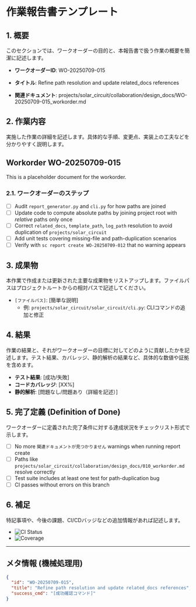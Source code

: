 <!-- TEMPLATE_START -->
# 作業報告書テンプレート

## 1. 概要

このセクションでは、ワークオーダーの目的と、本報告書で扱う作業の概要を簡潔に記述します。

- **ワークオーダーID**: WO-20250709-015
- **タイトル**: Refine path resolution and update related_docs references

- **関連ドキュメント**: projects/solar_circuit/collaboration/design_docs/WO-20250709-015_workorder.md


## 2. 作業内容

実施した作業の詳細を記述します。具体的な手順、変更点、実装上の工夫などを分かりやすく説明します。

## Workorder WO-20250709-015

This is a placeholder document for the workorder.

### 2.1. ワークオーダーのステップ

- [ ] Audit `report_generator.py` and `cli.py` for how paths are joined
- [ ] Update code to compute absolute paths by joining project root with *relative* paths only once
- [ ] Correct `related_docs`, `template_path`, `log_path` resolution to avoid duplication of `projects/solar_circuit`
- [ ] Add unit tests covering missing-file and path-duplication scenarios
- [ ] Verify with `sc report create WO-20250709-012` that no warning appears

## 3. 成果物

本作業で作成または更新された主要な成果物をリストアップします。ファイルパスはプロジェクトルートからの相対パスで記述してください。

- `[ファイルパス]`: [簡単な説明]
  - 例: `projects/solar_circuit/solar_circuit/cli.py`: CLIコマンドの追加と修正

## 4. 結果

作業の結果と、それがワークオーダーの目標に対してどのように貢献したかを記述します。テスト結果、カバレッジ、静的解析の結果など、具体的な数値や証拠を含めます。

- **テスト結果**: [成功/失敗]
- **コードカバレッジ**: [XX%]
- **静的解析**: [問題なし/問題あり（詳細を記述）]

## 5. 完了定義 (Definition of Done)

ワークオーダーに定義された完了条件に対する達成状況をチェックリスト形式で示します。

- [ ] No more `関連ドキュメントが見つかりません` warnings when running report create
- [ ] Paths like `projects/solar_circuit/collaboration/design_docs/010_workorder.md` resolve correctly
- [ ] Test suite includes at least one test for path-duplication bug
- [ ] CI passes without errors on this branch

## 6. 補足

特記事項や、今後の課題、CI/CDバッジなどの追加情報があれば記述します。

- ![CI Status](https://example.com/ci-badge.svg)
- ![Coverage](https://example.com/coverage-badge.svg)

---

## メタ情報 (機械処理用)

```json
{
  "id": "WO-20250709-015",
  "title": "Refine path resolution and update related_docs references",
  "success_cmd": "[成功確認コマンド]"
}
````

<!-- TEMPLATE_END -->